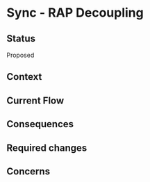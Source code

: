 # Sync - RAP Decoupling

## Status

Proposed

## Context

## Current Flow

## Consequences

## Required changes

## Concerns
